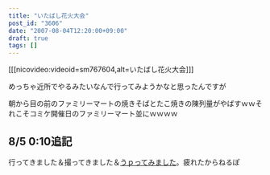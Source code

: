 ```yaml
---
title: "いたばし花火大会"
post_id: "3606"
date: "2007-08-04T12:20:00+09:00"
draft: true
tags: []
---
```



[[[nicovideo:videoid=sm767604,alt=いたばし花火大会]]]

めっちゃ近所でやるみたいなんで行ってみようかなと思ったんですが

朝から目の前のファミリーマートの焼きそばとたこ焼きの陳列量がやばすｗｗそれこそコミケ開催日のファミリーマート並にｗｗｗｗ

## 8/5 0:10追記

行ってきました＆撮ってきました＆[うｐってみました](http://www.nicovideo.jp/watch/sm767604)。疲れたからねるぽ

